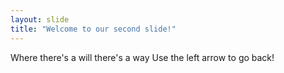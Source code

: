 ```yaml
---
layout: slide
title: "Welcome to our second slide!"
---
```

Where there's a will there's a way
Use the left arrow to go back!
